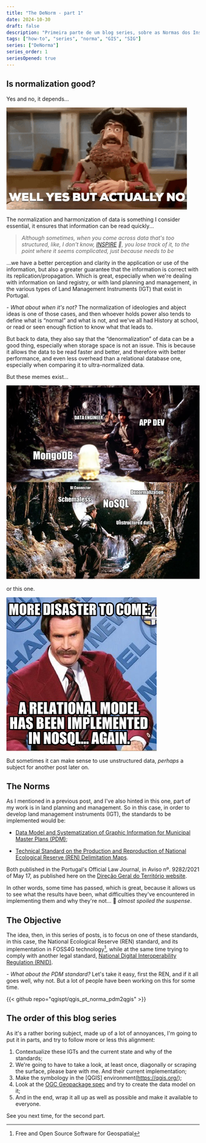 ```yaml
---
title: "The DeNorm - part 1"
date: 2024-10-30
draft: false
description: "Primeira parte de um blog series, sobre as Normas dos Instrumentos de Gestão de Território (IGT)"
tags: ["how-to", "series", "norma", "GIS", "SIG"]
series: ["DeNorma"]
series_order: 1
seriesOpened: true
---
```


## Is normalization good?

Yes and no, it depends...

![](img/pirates-yesbutno.gif)


The normalization and harmonization of data is something I consider essential, it ensures that information can be read quickly... 

>*Although sometimes, when you come across data that's too structured, like, I don't know, [INSPIRE](https://knowledge-base.inspire.ec.europa.eu/index_en) :eyes:, you lose track of it, to the point where it seems complicated, just because needs to be*

...we have a better perception and clarity in the application or use of the information, but also a greater guarantee that the information is correct with its replication/propagation. Which is great, especially when we're dealing with information on land registry, or with land planning and management, in the various types of Land Management Instruments (IGT) that exist in Portugal.

*- What about when it's not?* The normalization of ideologies and abject ideas is one of those cases, and then whoever holds power also tends to define what is “normal” and what is not, and we've all had History at school, or read or seen enough fiction to know what that leads to.

But back to data, they also say that the “denormalization” of data can be a good thing, especially when storage space is not an issue. This is because it allows the data to be read faster and better, and therefore with better performance, and even less overhead than a relational database one, especially when comparing it to ultra-normalized data.

But these memes exist...

![](gallery/the-devs-chose-mongo-again-smh-v0-ux9wsli3sqcb1.webp)

or this one.

![](gallery/4139880.jpg)

But sometimes it can make sense to use unstructured data, *perhaps* a subject for another post later on.

## The Norms

As I mentioned in a previous post, and I've also hinted in this one, part of my work is in land  planning and management. So in this case, in order to develop land management instruments (IGT), the standards to be implemented would be:

+ [Data Model and Systematization of Graphic Information for Municipal Master Plans (PDM)](https://www.dgterritorio.gov.pt/sites/default/files/publicacoes/Modelodados_PDM_18022021_Vol1_e_Vol2.pdf);
  
+ [Technical Standard on the Production and Reproduction of National Ecological Reserve (REN) Delimitation Maps](https://www.dgterritorio.gov.pt/sites/default/files/publicacoes/NormasEspecificacoes_REN_08022020.pdf).


Both published in the Portugal's Official Law Journal, in Aviso nº. 9282/2021 of May 17, as published here on the [Direção Geral do Território website](https://www.dgterritorio.gov.pt/Publicacao-de-normas-tecnicas).

In other words, some time has passed, which is great, because it allows us to see what the results have been, what difficulties they've encountered in implementing them and why they're not... :speak_no_evil: *almost spoiled the suspense*.

## The Objective

The idea, then, in this series of posts, is to focus on one of these standards, in this case, the National Ecological Reserve (REN) standard, and its implementation in FOSS4G technology[^1], while at the same time trying to comply with another legal standard, [National Digital Interoperability Regulation (RNID)](https://www.acessibilidade.gov.pt/publicacao/rnid-versao-2018-regulamento-nacional-de-interoperabilidade-digital/).

*- What about the PDM standard?* Let's take it easy, first the REN, and if it all goes well, why not. But a lot of people have been working on this for some time.

{{< github repo="qgispt/qgis_pt_norma_pdm2qgis" >}}

## The order of this blog series

As it's a rather boring subject, made up of a lot of annoyances, I'm going to put it in parts, and try to follow more or less this alignment:

1. Contextualize these IGTs and the current state and why of the standards;
2. We're going to have to take a look, at least once, diagonally or scraping the surface, please bare with me. And their current implementation;
3. Make the symbology in the [QGIS] environment(https://qgis.org/);
4. Look at the [OGC Geopackage spec](https://www.geopackage.org/) and try to create the data model on it;
5. And in the end, wrap it all up as well as possible and make it available to everyone.

See you next time, for the second part.

[^1]: Free and Open Source Software for Geospatial
